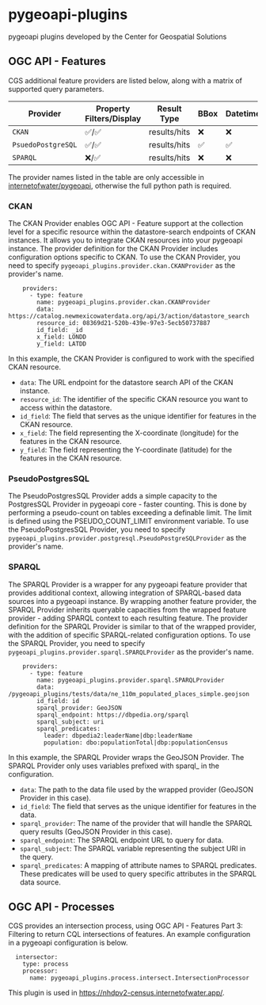# pygeoapi-plugins

pygeoapi plugins developed by the Center for Geospatial Solutions

## OGC API - Features

CGS additional feature providers are listed below, along with a matrix of supported query parameters.

| Provider           | Property Filters/Display | Result Type  | BBox | Datetime | Sort By | Skip Geometry | CQL | Transactions | CRS |
| ------------------ | ------------------------ | ------------ | ---- | -------- | ------- | ------------- | --- | ------------ | --- |
| `CKAN`             | ✅/✅                    | results/hits | ❌   | ❌       | ✅      | ✅            | ❌  | ❌           | ✅  |
| `PsuedoPostgreSQL` | ✅/✅                    | results/hits | ✅   | ✅       | ✅      | ✅            | ✅  | ❌           | ✅  |
| `SPARQL`           | ❌/✅                    | results/hits | ❌   | ❌       | ❌      | ❌            | ❌  | ❌           | ❌  |

The provider names listed in the table are only accessible in [internetofwater/pygeoapi](https://github.com/internetofwater/pygeoapi), otherwise the full python path is required.

### CKAN

The CKAN Provider enables OGC API - Feature support at the collection level for a specific resource within the datastore-search endpoints of CKAN instances.
It allows you to integrate CKAN resources into your pygeoapi instance.
The provider definition for the CKAN Provider includes configuration options specific to CKAN.
To use the CKAN Provider, you need to specify `pygeoapi_plugins.provider.ckan.CKANProvider` as the provider's name.

```
    providers:
      - type: feature
        name: pygeoapi_plugins.provider.ckan.CKANProvider
        data: https://catalog.newmexicowaterdata.org/api/3/action/datastore_search
        resource_id: 08369d21-520b-439e-97e3-5ecb50737887
        id_field: _id
        x_field: LONDD
        y_field: LATDD
```

In this example, the CKAN Provider is configured to work with the specified CKAN resource.

- `data`: The URL endpoint for the datastore search API of the CKAN instance.
- `resource_id`: The identifier of the specific CKAN resource you want to access within the datastore.
- `id_field`: The field that serves as the unique identifier for features in the CKAN resource.
- `x_field`: The field representing the X-coordinate (longitude) for the features in the CKAN resource.
- `y_field`: The field representing the Y-coordinate (latitude) for the features in the CKAN resource.

### PseudoPostgresSQL

The PseudoPostgresSQL Provider adds a simple capacity to the PostgresSQL Provider in pygeoapi core - faster counting.
This is done by performing a pseudo-count on tables exceeding a definable limit.
The limit is defined using the PSEUDO_COUNT_LIMIT environment variable.
To use the PseudoPostgresSQL Provider, you need to specify `pygeoapi_plugins.provider.postgresql.PseudoPostgreSQLProvider` as the provider's name.

### SPARQL

The SPARQL Provider is a wrapper for any pygeoapi feature provider that provides additional context, allowing integration of SPARQL-based data sources into a pygeoapi instance.
By wrapping another feature provider, the SPARQL Provider inherits queryable capacities from the wrapped feature provider - adding SPARQL context to each resulting feature.
The provider definition for the SPARQL Provider is similar to that of the wrapped provider, with the addition of specific SPARQL-related configuration options.
To use the SPARQL Provider, you need to specify `pygeoapi_plugins.provider.sparql.SPARQLProvider` as the provider's name.

```
    providers:
      - type: feature
        name: pygeoapi_plugins.provider.sparql.SPARQLProvider
        data: /pygeoapi_plugins/tests/data/ne_110m_populated_places_simple.geojson
        id_field: id
        sparql_provider: GeoJSON
        sparql_endpoint: https://dbpedia.org/sparql
        sparql_subject: uri
        sparql_predicates:
          leader: dbpedia2:leaderName|dbp:leaderName
          population: dbo:populationTotal|dbp:populationCensus
```

In this example, the SPARQL Provider wraps the GeoJSON Provider.
The SPARQL Provider only uses variables prefixed with sparql\_ in the configuration.

- `data`: The path to the data file used by the wrapped provider (GeoJSON Provider in this case).
- `id_field`: The field that serves as the unique identifier for features in the data.
- `sparql_provider`: The name of the provider that will handle the SPARQL query results (GeoJSON Provider in this case).
- `sparql_endpoint`: The SPARQL endpoint URL to query for data.
- `sparql_subject`: The SPARQL variable representing the subject URI in the query.
- `sparql_predicates`: A mapping of attribute names to SPARQL predicates. These predicates will be used to query specific attributes in the SPARQL data source.

## OGC API - Processes

CGS provides an intersection process, using OGC API - Features Part 3: Filtering to return CQL intersections of features.
An example configuration in a pygeoapi configuration is below.

```
  intersector:
    type: process
    processor:
      name: pygeoapi_plugins.process.intersect.IntersectionProcessor
```

This plugin is used in https://nhdpv2-census.internetofwater.app/.
